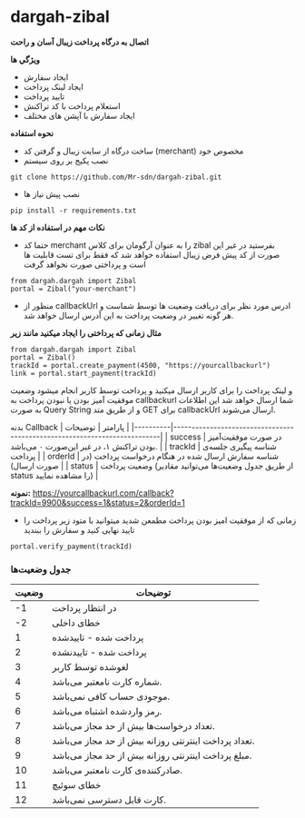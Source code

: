 # dargah-zibal

**اتصال به درگاه پرداخت زیبال آسان و راحت**

**ویژگي ها**
- ایجاد سفارش 
- ایجاد لینک پرداخت
- تایید پرداخت
- استعلام پرداخت با کد تراکنش
- ایجاد سفارش با آپشن های مختلف

**نحوه استفاده**
- ساخت درگاه از سایت زیبال و گرفتن کد (merchant) مخصوص خود
- نصب پکیج بر روی سیستم

```
git clone https://github.com/Mr-sdn/dargah-zibal.git
```
- نصب پیش نیاز ها

```
pip install -r requirements.txt
```



**نکات مهم در استفاده از کد ها**

- حتما کد merchant را به عنوان آرگومان برای کلاس zibal بفرستید در غیر این صورت از کد پیش فرض زیبال استفاده خواهد شد که فقط برای تست قابلیت ها است و پرداختی صورت نخواهد گرفت
```
from dargah.dargah import Zibal
portal = Zibal("your-merchant")
```

- منظور از callbackUrl ادرس مورد نظر برای دریافت وضعیت ها توسط شماست و هر گونه تغییر در وضعیت پرداخت به این آدرس ارسال خواهد شد.
  
**مثال زمانی که پرداختی را ایجاد میکنید مانند زیر**

```
from dargah.dargah import Zibal
portal = Zibal()
trackId = portal.create_payment(4500, "https://yourcallbackurl")
link = portal.start_payment(trackId)
```
و لینک پرداخت را برای کاربر ارسال میکنید و پرداخت توسط کاربر انجام میشود وضعیت موفقیت آمیز بودن یا نبودن پرداخت به callbackurl شما ارسال خواهد شد
این اطلاعات به صورت Query String و از طریق متد GET برای callbackUrl ارسال می‌شوند.


بدنه Callback
| پارامتر  | توضیحات                                                                 |
|----------|--------------------------------------------------------------------------|
| success  | در صورت موفقیت‌آمیز بودن تراکنش ١، در غیر این‌صورت ٠ می‌باشد.            |
| trackId  | شناسه پیگیری جلسه‌ی پرداخت                                                |
| orderId  | شناسه سفارش ارسال شده در هنگام درخواست پرداخت (در صورت ارسال)           |
| status   | وضعیت پرداخت (از طریق جدول وضعیت‌ها می‌توانید مقادیر status را مشاهده نمایید) |


**نمونه:** https://yourcallbackurl.com/callback?trackId=9900&success=1&status=2&orderId=1
- زمانی که از موفقیت امیز بودن پرداخت مطمعن شدید میتوانید با متود زیر پرداخت را تایید نهایی کنید و سفارش را ببندید
  
```
portal.verify_payment(trackId)
```


### جدول وضعیت‌ها
<a id="status-table"></a>

| وضعیت | توضیحات |
|-------|---------|
|-1 | در انتظار پرداخت | 
|-2 | خطای داخلی | 
| 1 | پرداخت شده - تاییدشده |
| 2 | پرداخت شده - تاییدنشده |
| 3 | لغوشده توسط کاربر |
| 4 | شماره کارت نامعتبر می‌باشد. |
| 5 | موجودی حساب کافی نمی‌باشد. |
| 6 | رمز واردشده اشتباه می‌باشد. |
| 7 | تعداد درخواست‌ها بیش از حد مجاز می‌باشد. |
| 8 | تعداد پرداخت اینترنتی روزانه بیش از حد مجاز می‌باشد. |
| 9 | مبلغ پرداخت اینترنتی روزانه بیش از حد مجاز می‌باشد. |
| 10 | صادرکنند‌ه‌ی کارت نامعتبر می‌باشد. |
| 11 | خطای سوئیچ |
| 12 | کارت قابل دسترسی نمی‌باشد. |
